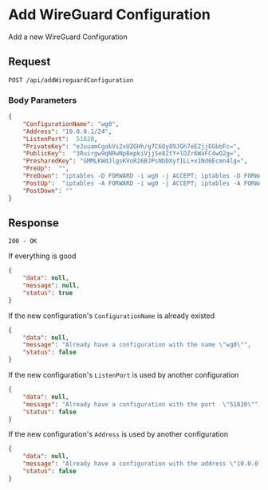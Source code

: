 # Add WireGuard Configuration

Add a new WireGuard Configuration

## Request

`POST /api/addWireguardConfiguration`

### Body Parameters

```json
{
    "ConfigurationName": "wg0",
    "Address": "10.0.0.1/24",
    "ListenPort":  51820,
    "PrivateKey": "eJuuamCgakVs2xUZGHh/g7C6Oy89JGh7eE2jjEGbbFc=",
    "PublicKey":  "3Ruirgw9qNRwNpBepkiVjjSe82tY+lDZr6WaFC4wO2g=",
    "PresharedKey": "GMMLKWdJlgsKVoR26BJPsNbDXyfILL+x1Nd6Ecmn4lg=",
    "PreUp":  "",
    "PreDown": "iptables -D FORWARD -i wg0 -j ACCEPT; iptables -D FORWARD -o wg0 -j ACCEPT; iptables -t nat -D POSTROUTING -o enp0s1 -j MASQUERADE;",
    "PostUp":  "iptables -A FORWARD -i wg0 -j ACCEPT; iptables -A FORWARD -o wg0 -j ACCEPT; iptables -t nat -A POSTROUTING -o enp0s1 -j MASQUERADE;",
    "PostDown": ""
}
```

## Response

`200 - OK`

If everything is good

```json
{
    "data": null,
    "message": null,
    "status": true
}
```

If the new configuration's `ConfigurationName` is already existed

```json
{
    "data": null,
    "message": "Already have a configuration with the name \"wg0\"",
    "status": false
}
```

If the new configuration's `ListenPort` is used by another configuration

```json
{
    "data": null,
    "message": "Already have a configuration with the port  \"51820\"",
    "status": false
}
```

If the new configuration's `Address` is used by another configuration

```json
{
    "data": null,
    "message": "Already have a configuration with the address \"10.0.0.1/24\"",
    "status": false
}
```